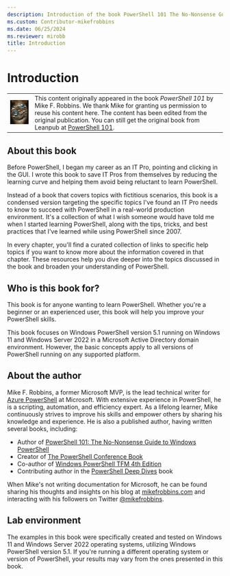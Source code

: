 ```yaml
---
description: Introduction of the book PowerShell 101 The No-Nonsense Guide to Windows PowerShell by Mike F. Robbins.
ms.custom: Contributor-mikefrobbins
ms.date: 06/25/2024
ms.reviewer: mirobb
title: Introduction
---
```

# Introduction

<table>
  <tr><td>
  <a href="https://leanpub.com/powershell101">
  <img src="media/powershell101-final-new-210x273.png" alt="PowerShell 101 (the book)" />
  </a>
  </td>
  <td colspan=2>
  This content originally appeared in the book <em>PowerShell 101</em> by Mike F. Robbins. We thank
  Mike for granting us permission to reuse his content here. The content has been edited from the
  original publication. You can still get the original book from Leanpub at
  <a href="https://leanpub.com/powershell101">PowerShell 101</a>.
  </td></tr>
</table>

## About this book

Before PowerShell, I began my career as an IT Pro, pointing and clicking in the GUI. I wrote this
book to save IT Pros from themselves by reducing the learning curve and helping them avoid being
reluctant to learn PowerShell.

Instead of a book that covers topics with fictitious scenarios, this book is a condensed version
targeting the specific topics I've found an IT Pro needs to know to succeed with PowerShell in a
real-world production environment. It's a collection of what I wish someone would have told me when
I started learning PowerShell, along with the tips, tricks, and best practices that I've learned
while using PowerShell since 2007.

In every chapter, you'll find a curated collection of links to specific help topics if you want to
know more about the information covered in that chapter. These resources help you dive deeper into
the topics discussed in the book and broaden your understanding of PowerShell.

## Who is this book for?

This book is for anyone wanting to learn PowerShell. Whether you're a beginner or an experienced
user, this book will help you improve your PowerShell skills.

This book focuses on Windows PowerShell version 5.1 running on Windows 11 and Windows Server 2022 in
a Microsoft Active Directory domain environment. However, the basic concepts apply to all versions
of PowerShell running on any supported platform.

## About the author

Mike F. Robbins, a former Microsoft MVP, is the lead technical writer for
[Azure PowerShell][azps-docs] at Microsoft. With extensive experience in PowerShell, he is a
scripting, automation, and efficiency expert. As a lifelong learner, Mike continuously strives to
improve his skills and empower others by sharing his knowledge and experience. He is also a
published author, having written several books, including:

- Author of [PowerShell 101: The No-Nonsense Guide to Windows PowerShell][powershell-101]
- Creator of [The PowerShell Conference Book][psconf-book]
- Co-author of [Windows PowerShell TFM 4th Edition][tfm4]
- Contributing author in the [PowerShell Deep Dives][ps-deep-dives] book

When Mike's not writing documentation for Microsoft, he can be found sharing his thoughts and
insights on his blog at [mikefrobbins.com][mikefrobbins-com] and interacting with his followers on
Twitter [@mikefrobbins][mikefrobbins-x].

## Lab environment

The examples in this book were specifically created and tested on Windows 11 and Windows Server 2022
operating systems, utilizing Windows PowerShell version 5.1. If you're running a different operating
system or version of PowerShell, your results may vary from the ones presented in this book.

<!-- link references -->

[azps-docs]: /powershell/azure
[powershell-101]: https://leanpub.com/powershell101
[psconf-book]: https://leanpub.com/powershell-conference-book
[tfm4]: https://www.sapien.com/books_training/Windows-PowerShell-4
[ps-deep-dives]: https://www.manning.com/books/powershell-deep-dives
[mikefrobbins-com]: https://mikefrobbins.com/
[mikefrobbins-x]: https://twitter.com/mikefrobbins

